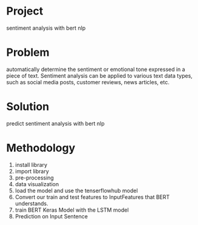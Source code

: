 # Project
sentiment analysis with bert nlp

# Problem
automatically determine the sentiment or emotional tone expressed in a piece of text. Sentiment analysis can be applied to various text data types, such as social media posts, customer reviews, news articles, etc.

# Solution
predict sentiment analysis with bert nlp

# Methodology
1. install library
2. import library
3. pre-processing
4. data visualization
5. load the model and use the tenserflowhub model
6. Convert our train and test features to InputFeatures that BERT understands.
7. train BERT Keras Model with the LSTM model
8. Prediction on Input Sentence